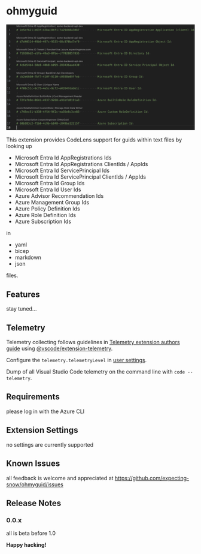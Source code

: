 # ohmyguid

![Sample](images/sample.png)

This extension provides CodeLens support for guids within text files by looking up
- Microsoft Entra Id AppRegistrations Ids
- Microsoft Entra Id AppRegistrations ClientIds / AppIds
- Microsoft Entra Id ServicePrincipal Ids
- Microsoft Entra Id ServicePrincipal ClientIds / AppIds
- Microsoft Entra Id Group Ids
- Microsoft Entra Id User Ids
- Azure Advisor Recommendation Ids
- Azure Management Group Ids
- Azure Policy Definition Ids
- Azure Role Definition Ids
- Azure Subscription Ids

in

- yaml
- bicep
- markdown
- json

files.

## Features

stay tuned...

## Telemetry

Telemetry collecting follows guidelines in [Telemetry extension authors guide](https://code.visualstudio.com/api/extension-guides/telemetry) using [@vscode/extension-telemetry](https://www.npmjs.com/package/@vscode/extension-telemetry).

Configure the `telemetry.telemetryLevel` in [user settings](vscode://settings/telemetry.telemetryLevel).
 

Dump of all Visual Studio Code telemetry on the command line with `code --telemetry`.


## Requirements

please log in with the Azure CLI

## Extension Settings

no settings are currently supported

## Known Issues

all feedback is welcome and appreciated at https://github.com/expecting-snow/ohmyguid/issues

## Release Notes

### 0.0.x

all is beta before 1.0

**Happy hacking!**
